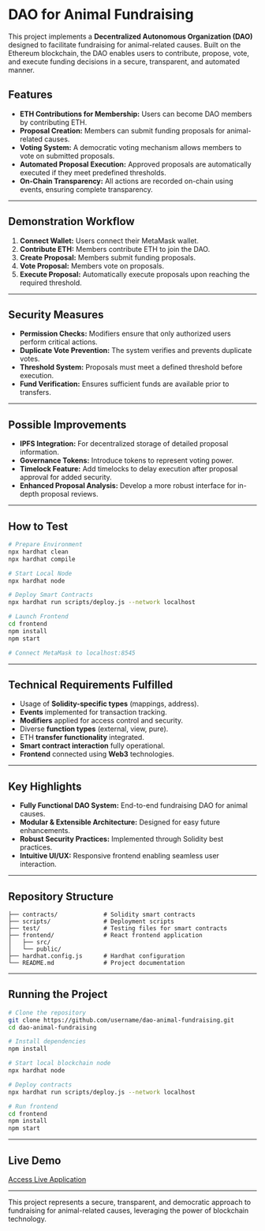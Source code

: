 # DAO for Animal Fundraising

This project implements a **Decentralized Autonomous Organization (DAO)** designed to facilitate fundraising for animal-related causes. Built on the Ethereum blockchain, the DAO enables users to contribute, propose, vote, and execute funding decisions in a secure, transparent, and automated manner.

## Features

- **ETH Contributions for Membership:** Users can become DAO members by contributing ETH.
- **Proposal Creation:** Members can submit funding proposals for animal-related causes.
- **Voting System:** A democratic voting mechanism allows members to vote on submitted proposals.
- **Automated Proposal Execution:** Approved proposals are automatically executed if they meet predefined thresholds.
- **On-Chain Transparency:** All actions are recorded on-chain using events, ensuring complete transparency.

---

##  Demonstration Workflow

1. **Connect Wallet:** Users connect their MetaMask wallet.
2. **Contribute ETH:** Members contribute ETH to join the DAO.
3. **Create Proposal:** Members submit funding proposals.
4. **Vote Proposal:** Members vote on proposals.
5. **Execute Proposal:** Automatically execute proposals upon reaching the required threshold.

---

## Security Measures

- **Permission Checks:** Modifiers ensure that only authorized users perform critical actions.
- **Duplicate Vote Prevention:** The system verifies and prevents duplicate votes.
- **Threshold System:** Proposals must meet a defined threshold before execution.
- **Fund Verification:** Ensures sufficient funds are available prior to transfers.

---

##  Possible Improvements

- **IPFS Integration:** For decentralized storage of detailed proposal information.
- **Governance Tokens:** Introduce tokens to represent voting power.
- **Timelock Feature:** Add timelocks to delay execution after proposal approval for added security.
- **Enhanced Proposal Analysis:** Develop a more robust interface for in-depth proposal reviews.

---

##  How to Test

```bash
# Prepare Environment
npx hardhat clean
npx hardhat compile

# Start Local Node
npx hardhat node

# Deploy Smart Contracts
npx hardhat run scripts/deploy.js --network localhost

# Launch Frontend
cd frontend
npm install
npm start

# Connect MetaMask to localhost:8545
```

---

## Technical Requirements Fulfilled

- Usage of **Solidity-specific types** (mappings, address).
- **Events** implemented for transaction tracking.
- **Modifiers** applied for access control and security.
- Diverse **function types** (external, view, pure).
- ETH **transfer functionality** integrated.
- **Smart contract interaction** fully operational.
- **Frontend** connected using **Web3** technologies.

---

##  Key Highlights

- **Fully Functional DAO System:** End-to-end fundraising DAO for animal causes.
- **Modular & Extensible Architecture:** Designed for easy future enhancements.
- **Robust Security Practices:** Implemented through Solidity best practices.
- **Intuitive UI/UX:** Responsive frontend enabling seamless user interaction.

---

##  Repository Structure

```plaintext
├── contracts/             # Solidity smart contracts
├── scripts/               # Deployment scripts
├── test/                  # Testing files for smart contracts
├── frontend/              # React frontend application
│   ├── src/
│   └── public/
├── hardhat.config.js      # Hardhat configuration
└── README.md              # Project documentation
```

---

##  Running the Project

```bash
# Clone the repository
git clone https://github.com/username/dao-animal-fundraising.git
cd dao-animal-fundraising

# Install dependencies
npm install

# Start local blockchain node
npx hardhat node

# Deploy contracts
npx hardhat run scripts/deploy.js --network localhost

# Run frontend
cd frontend
npm install
npm start
```

---

## Live Demo

[Access Live Application](https://youtu.be/0rWuVny2zz4)

---

This project represents a secure, transparent, and democratic approach to fundraising for animal-related causes, leveraging the power of blockchain technology.

